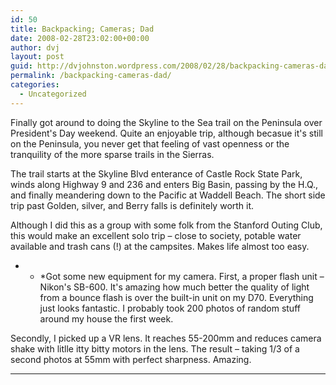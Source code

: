 ```yaml
---
id: 50
title: Backpacking; Cameras; Dad
date: 2008-02-28T23:02:00+00:00
author: dvj
layout: post
guid: http://dvjohnston.wordpress.com/2008/02/28/backpacking-cameras-dad/
permalink: /backpacking-cameras-dad/
categories:
  - Uncategorized
---
```

Finally got around to doing the Skyline to the Sea trail on the Peninsula over President's Day weekend. Quite an enjoyable trip, although becasue it's still on the Peninsula, you never get that feeling of vast openness or the tranquility of the more sparse trails in the Sierras.

The trail starts at the Skyline Blvd enterance of Castle Rock State Park, winds along Highway 9 and 236 and enters Big Basin, passing by the H.Q., and finally meandering down to the Pacific at Waddell Beach. The short side trip past Golden, silver, and Berry falls is definitely worth it.

Although I did this as a group with some folk from the Stanford Outing Club, this would make an excellent solo trip &#8211; close to society, potable water available and trash cans (!) at the campsites. Makes life almost too easy.

* * *Got some new equipment for my camera. First, a proper flash unit &#8211; Nikon's SB-600. It's amazing how much better the quality of light from a bounce flash is over the built-in unit on my D70. Everything just looks fantastic. I probably took 200 photos of random stuff around my house the first week.</p> 

Secondly, I picked up a VR lens. It reaches 55-200mm and reduces camera shake with litlle itty bitty motors in the lens. The result &#8211; taking 1/3 of a second photos at 55mm with perfect sharpness. Amazing.

* * *